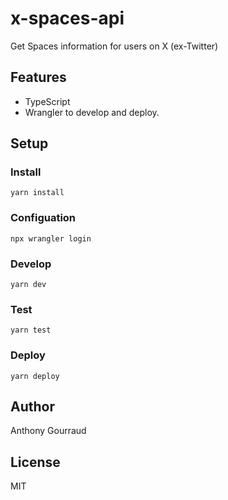 # x-spaces-api

Get Spaces information for users on X (ex-Twitter)

## Features

- TypeScript
- Wrangler to develop and deploy.

## Setup

### Install

```shell
yarn install
```

### Configuation

```shell
npx wrangler login
```

### Develop

```shell
yarn dev
```

### Test

```shell
yarn test
```

### Deploy

```shell
yarn deploy
```

## Author

Anthony Gourraud

## License

MIT

